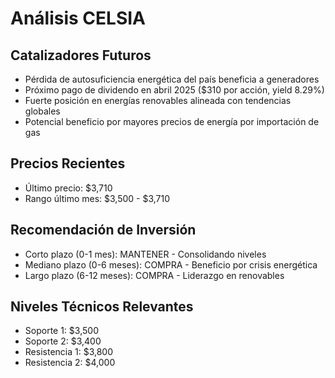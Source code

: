 # Análisis CELSIA

## Catalizadores Futuros

- Pérdida de autosuficiencia energética del país beneficia a generadores
- Próximo pago de dividendo en abril 2025 ($310 por acción, yield 8.29%)
- Fuerte posición en energías renovables alineada con tendencias globales
- Potencial beneficio por mayores precios de energía por importación de gas

## Precios Recientes

- Último precio: $3,710
- Rango último mes: $3,500 - $3,710

## Recomendación de Inversión

- Corto plazo (0-1 mes): MANTENER - Consolidando niveles
- Mediano plazo (0-6 meses): COMPRA - Beneficio por crisis energética
- Largo plazo (6-12 meses): COMPRA - Liderazgo en renovables

## Niveles Técnicos Relevantes

- Soporte 1: $3,500
- Soporte 2: $3,400
- Resistencia 1: $3,800
- Resistencia 2: $4,000
